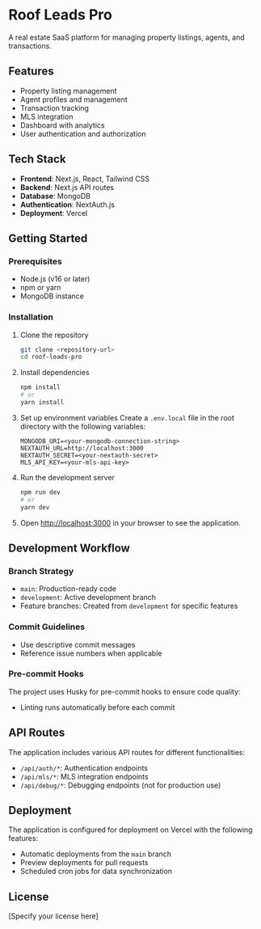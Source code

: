 # Roof Leads Pro

A real estate SaaS platform for managing property listings, agents, and transactions.

## Features

- Property listing management
- Agent profiles and management
- Transaction tracking
- MLS integration
- Dashboard with analytics
- User authentication and authorization

## Tech Stack

- **Frontend**: Next.js, React, Tailwind CSS
- **Backend**: Next.js API routes
- **Database**: MongoDB
- **Authentication**: NextAuth.js
- **Deployment**: Vercel

## Getting Started

### Prerequisites

- Node.js (v16 or later)
- npm or yarn
- MongoDB instance

### Installation

1. Clone the repository
   ```bash
   git clone <repository-url>
   cd roof-leads-pro
   ```

2. Install dependencies
   ```bash
   npm install
   # or
   yarn install
   ```

3. Set up environment variables
   Create a `.env.local` file in the root directory with the following variables:
   ```
   MONGODB_URI=<your-mongodb-connection-string>
   NEXTAUTH_URL=http://localhost:3000
   NEXTAUTH_SECRET=<your-nextauth-secret>
   MLS_API_KEY=<your-mls-api-key>
   ```

4. Run the development server
   ```bash
   npm run dev
   # or
   yarn dev
   ```

5. Open [http://localhost:3000](http://localhost:3000) in your browser to see the application.

## Development Workflow

### Branch Strategy

- `main`: Production-ready code
- `development`: Active development branch
- Feature branches: Created from `development` for specific features

### Commit Guidelines

- Use descriptive commit messages
- Reference issue numbers when applicable

### Pre-commit Hooks

The project uses Husky for pre-commit hooks to ensure code quality:
- Linting runs automatically before each commit

## API Routes

The application includes various API routes for different functionalities:

- `/api/auth/*`: Authentication endpoints
- `/api/mls/*`: MLS integration endpoints
- `/api/debug/*`: Debugging endpoints (not for production use)

## Deployment

The application is configured for deployment on Vercel with the following features:
- Automatic deployments from the `main` branch
- Preview deployments for pull requests
- Scheduled cron jobs for data synchronization

## License

[Specify your license here]
